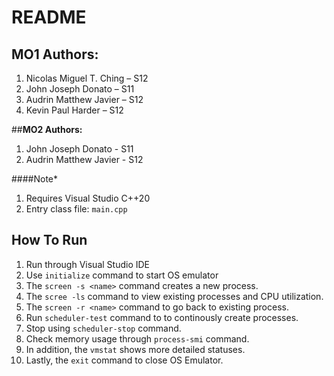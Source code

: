 # README

## **MO1 Authors:**

1. Nicolas Miguel T. Ching – S12
2. John Joseph Donato – S11
3. Audrin Matthew Javier – S12
4. Kevin Paul Harder – S12

##**MO2 Authors:**

1. John Joseph Donato - S11
2. Audrin Matthew Javier - S12

####Note*

1. Requires Visual Studio C++20
2. Entry class file: `main.cpp`

## **How To Run**

1. Run through Visual Studio IDE
2. Use `initialize` command to start OS emulator
3. The `screen -s <name>` command creates a new process.
4. The `scree -ls` command to view existing processes and CPU utilization.
5. The `screen -r <name>` command to go back to existing process.
6. Run `scheduler-test` command to to continously create processes.
7. Stop using `scheduler-stop` command.
8. Check memory usage through `process-smi` command.
9. In addition, the `vmstat` shows more detailed statuses.
10. Lastly, the `exit` command to close OS Emulator.
